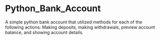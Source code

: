 # Python_Bank_Account
A simple python bank account that utilized methods for each of the following actions: Making deposits, making withdrawals, preview account balance, and showing account details. 
